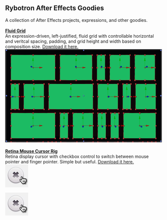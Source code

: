 Rybotron After Effects Goodies
------------------------------------------
A collection of After Effects projects, expressions, and other goodies.
<br />
<br />
[**Fluid Grid**](/fluidGrid/)
<br />
An expression-driven, left-justified, fluid grid with controllable horizontal and veritcal spacing, padding, and grid height and width based on composition size. [Download it here.](http://bit.ly/aefluidGrid)
<br />
[<img src="/fluidGrid/images/fluidGrid.png" height="300">](/fluidGrid/)
<br />
<br />
[**Retina Mouse Cursor Rig**](/cursor/)
<br />
Retina display cursor with checkbox control to switch between mouse pointer and finger pointer. Simple but useful. [Download it here.](http://bit.ly/retinacursor)
<br />
[<img src="/cursor/images/cursor.jpg">](/cursor/)

[![Cursor Image](/cursor/images/cursor.jpg)](/cursor/)

